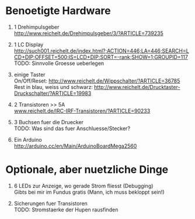 Benoetigte Hardware
===================
1.	1 Drehimpulsgeber  
	http://www.reichelt.de/Drehimpulsgeber/3/?ARTICLE=739235  

2.	1 LC Display  
	http://such001.reichelt.de/index.html?;ACTION=446;LA=446;SEARCH=LCD+DIP;OFFSET=500;IS=LCD+DIP;SORT=-rank;SHOW=1;GROUPID=117  
	TODO: Sinnvolle Groesse ueberlegen  

3. 	einige Taster  
	On/Off/Reset: http://www.reichelt.de/Wippschalter/?ARTICLE=36785  
	Rest in blau, weiss und schwarz: http://www.reichelt.de/Drucktaster-Druckschalter/?ARTICLE=19983  

4. 	2 Transistoren >> 5A  
	www.reichelt.de/IRC-IRF-Transistoren/?ARTICLE=90233  

5.	3 Buchsen fuer die Druecker  
	TODO: Was sind das fuer Anschluesse/Stecker?  

6.	Ein Arduino  
	http://arduino.cc/en/Main/ArduinoBoardMega2560

Optionale, aber nuetzliche Dinge
================================
1.	6 LEDs zur Anzeige, wo gerade Strom fliesst (Debugging)  
	Gibts bei mir im Fundus gratis (Mann, ich muss bekloppt sein!)  
	
2.	Sicherungen fuer Transistoren  
	TODO: Stromstaerke der Hupen rausfinden  
